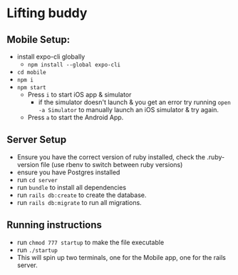 # Lifting buddy

## Mobile Setup:

- install expo-cli globally
  - `npm install --global expo-cli`
- `cd mobile`
- `npm i`
- `npm start`
  - Press `i` to start iOS app & simulator
    - if the simulator doesn't launch & you get an error try running `open -a Simulator` to manually launch an iOS simulator & try again.
  - Press `a` to start the Android App.

## Server Setup

- Ensure you have the correct version of ruby installed, check the .ruby-version file (use rbenv to switch between ruby versions)
- ensure you have Postgres installed
- run `cd server`
- run `bundle` to install all dependencies
- run `rails db:create` to create the database.
- run `rails db:migrate` to run all migrations.

## Running instructions
- run `chmod 777 startup` to make the file executable
- run `./startup`
- This will spin up two terminals, one for the Mobile app, one for the rails server. 